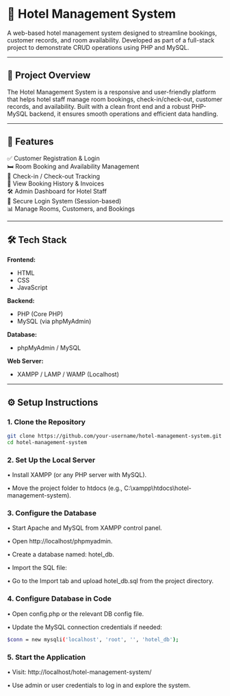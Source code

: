 # 🏨 Hotel Management System
A web-based hotel management system designed to streamline bookings, customer records, and room availability. Developed as part of a full-stack project to demonstrate CRUD operations using PHP and MySQL.

---

## 🚀 Project Overview  
The Hotel Management System is a responsive and user-friendly platform that helps hotel staff manage room bookings, check-in/check-out, customer records, and availability. Built with a clean front end and a robust PHP-MySQL backend, it ensures smooth operations and efficient data handling.

---

## 🧩 Features  
✅ Customer Registration & Login  
🛏️ Room Booking and Availability Management  
📅 Check-in / Check-out Tracking  
📄 View Booking History & Invoices  
🛠️ Admin Dashboard for Hotel Staff  
🔐 Secure Login System (Session-based)  
📊 Manage Rooms, Customers, and Bookings

---

## 🛠 Tech Stack

**Frontend:**
- HTML  
- CSS  
- JavaScript  

**Backend:**
- PHP (Core PHP)  
- MySQL (via phpMyAdmin)  

**Database:**
- phpMyAdmin / MySQL  

**Web Server:**
- XAMPP / LAMP / WAMP (Localhost)

---

## ⚙️ Setup Instructions

### 1. Clone the Repository
```bash
git clone https://github.com/your-username/hotel-management-system.git
cd hotel-management-system
```


### 2. Set Up the Local Server
• Install XAMPP (or any PHP server with MySQL).

• Move the project folder to htdocs (e.g., C:\xampp\htdocs\hotel-management-system).

### 3. Configure the Database
• Start Apache and MySQL from XAMPP control panel.

• Open http://localhost/phpmyadmin.

• Create a database named: hotel_db.

• Import the SQL file:

  • Go to the Import tab and upload hotel_db.sql from the project directory.

### 4. Configure Database in Code
• Open config.php or the relevant DB config file.

• Update the MySQL connection credentials if needed:

```bash
$conn = new mysqli('localhost', 'root', '', 'hotel_db');
```

### 5. Start the Application
• Visit: http://localhost/hotel-management-system/

• Use admin or user credentials to log in and explore the system.

